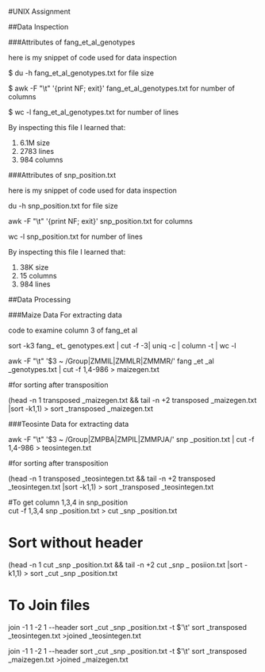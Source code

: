 #UNIX Assignment

##Data Inspection

###Attributes of fang_et_al_genotypes

here is my snippet of code used for data inspection

$ du -h fang_et_al_genotypes.txt for file size

$ awk -F "\t" '{print NF; exit}' fang_et_al_genotypes.txt for number of columns

$ wc -l fang_et_al_genotypes.txt for number of lines

By inspecting this file I learned that:

 1. 6.1M size
 2. 2783 lines
 3. 984 columns


###Attributes of snp_position.txt

here is my snippet of code used for data inspection

du -h snp_position.txt for file size

awk -F "\t" '{print NF; exit}' snp_position.txt for columns

wc -l snp_position.txt for number of lines


By inspecting this file I learned that:

1. 38K size
2. 15  columns
3. 984 lines


##Data Processing

###Maize Data
For extracting data

code to examine column 3 of fang_et al

sort -k3 fang_ et_ genotypes.ext | cut -f -3| uniq -c |
column -t | wc -l

awk -F "\t" '$3 ~ /Group|ZMMIL|ZMMLR|ZMMMR/' fang _et _al _genotypes.txt | cut -f 1,4-986 > maizegen.txt

#for sorting after transposition 

(head -n 1 transposed _maizegen.txt && tail -n +2 transposed _maizegen.txt |sort -k1,1) > sort _transposed _maizegen.txt


###Teosinte Data
for extracting data

awk -F "\t" '$3 ~ /Group|ZMPBA|ZMPIL|ZMMPJA/' snp _position.txt | cut -f 1,4-986 > teosintegen.txt


#for sorting after transposition 

(head -n 1 transposed _teosintegen.txt && tail -n +2 transposed _teosintegen.txt |sort -k1,1) > sort _transposed _teosintegen.txt

#To get column 1,3,4 in snp_position  
cut -f 1,3,4 snp _position.txt > cut _snp _position.txt

# Sort without header
(head -n 1 cut _snp _position.txt && tail -n +2 cut _snp _ posiion.txt |sort -k1,1) > sort _cut _snp _position.txt

# To Join files
join -1 1 -2 1 --header sort _cut _snp _position.txt -t $'\t' sort _transposed _teosintegen.txt >joined _teosintegen.txt

join -1 1 -2 1 --header sort _cut _snp _position.txt -t $'\t' sort _transposed _maizegen.txt >joined _maizegen.txt




